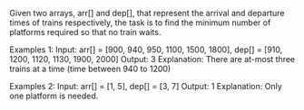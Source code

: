 Given two arrays, arr[] and dep[], that represent the arrival and departure times of trains respectively, the task is to find the minimum number of platforms required so that no train waits.

Examples 1: 
Input: arr[] = [900, 940, 950, 1100, 1500, 1800], dep[] = [910, 1200, 1120, 1130, 1900, 2000]
Output: 3 
Explanation: There are at-most three trains at a time (time between 940 to 1200)

Examples 2: 
Input: arr[] = [1,  5], dep[] = [3, 7] 
Output: 1 
Explanation: Only one platform is needed. 